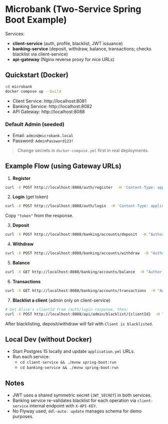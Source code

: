 # Microbank (Two-Service Spring Boot Example)

Services:
- **client-service** (auth, profile, blacklist, JWT issuance)
- **banking-service** (deposit, withdraw, balance, transactions; checks blacklist via client-service)
- **api-gateway** (Nginx reverse proxy for nice URLs)

## Quickstart (Docker)

```bash
cd microbank
docker compose up --build
```

- Client Service: http://localhost:8081
- Banking Service: http://localhost:8082
- API Gateway: http://localhost:8088

### Default Admin (seeded)
- Email: `admin@microbank.local`
- Password: `AdminPassword123!`

> Change secrets in `docker-compose.yml` first in real deployments.

## Example Flow (using Gateway URLs)

1) **Register**
```bash
curl -X POST http://localhost:8088/auth/register  -H 'Content-Type: application/json'  -d '{"email":"alice@example.com","fullName":"Alice Wonder","password":"Password123!"}'
```

2) **Login** (get token)
```bash
curl -X POST http://localhost:8088/auth/login  -H 'Content-Type: application/json'  -d '{"email":"alice@example.com","password":"Password123!"}'
```
Copy `"token"` from the response.

3) **Deposit**
```bash
curl -X POST http://localhost:8088/banking/accounts/deposit  -H "Authorization: Bearer $TOKEN"  -H 'Content-Type: application/json'  -d '{"amount": 200}'
```

4) **Withdraw**
```bash
curl -X POST http://localhost:8088/banking/accounts/withdraw  -H "Authorization: Bearer $TOKEN"  -H 'Content-Type: application/json'  -d '{"amount": 50}'
```

5) **Balance**
```bash
curl -X GET http://localhost:8088/banking/accounts/balance  -H "Authorization: Bearer $TOKEN"
```

6) **Transactions**
```bash
curl -X GET http://localhost:8088/banking/accounts/transactions  -H "Authorization: Bearer $TOKEN"
```

7) **Blacklist a client** (admin only on client-service)
```bash
# Get Alice's clientId from /auth/login response, then:
curl -X POST http://localhost:8088/api/admin/blacklist/{clientId}  -H "Authorization: Bearer $ADMIN_TOKEN"
```
After blacklisting, deposit/withdraw will fail with `Client is blacklisted`.

## Local Dev (without Docker)
- Start Postgres 15 locally and update `application.yml` URLs.
- Run each service:
  - `cd client-service && ./mvnw spring-boot:run`
  - `cd banking-service && ./mvnw spring-boot:run`

## Notes
- JWT uses a shared symmetric secret (`JWT_SECRET`) in both services.
- Banking service re-validates blacklist for each operation via `client-service` internal endpoint with `X-API-KEY`.
- No Flyway used; `ddl-auto: update` manages schema for demo purposes.

